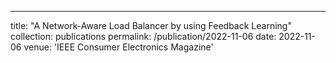---
title: "A Network-Aware Load Balancer by using Feedback Learning"
collection: publications
permalink: /publication/2022-11-06
date: 2022-11-06
venue: 'IEEE Consumer Electronics Magazine'